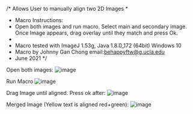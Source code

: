 /*  Allows User to manually align two 2D Images
 *  
 *  Macro Instructions:
 * Open both images and run macro. Select main and secondary image. Once Image appears, drag overlay until they match and press Ok.
 *  
 * Macro tested with ImageJ 1.53g, Java 1.8.0_172 (64bit) Windows 10
 * Macro by Johnny Gan Chong email:behappyftw@g.ucla.edu
 * June 2021
 */
 
 Open both images:
 ![image](https://user-images.githubusercontent.com/74852180/123587407-152b6400-d79b-11eb-97a4-224754dece39.png)


 Run Macro
![image](https://user-images.githubusercontent.com/74852180/123587377-09d83880-d79b-11eb-9f09-d544632df88c.png)

Drag Image until aligned. Press ok after:
![image](https://user-images.githubusercontent.com/74852180/123587459-2eccab80-d79b-11eb-940f-c8420513fcc5.png)

Merged Image (Yellow text is aligned red+green):
![image](https://user-images.githubusercontent.com/74852180/123587625-64719480-d79b-11eb-95c2-abd5098021c6.png)
